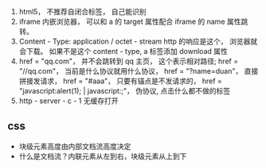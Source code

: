 1. html5， 不推荐自闭合标签， 自己能识别
2. iframe 内嵌浏览器， 可以和 a 的 target 属性配合 iframe 的 name 属性跳转。
3. Content - Type: application / octet - stream http 的响应是这个， 浏览器就会下载。 如果不是这个 content - type, a 标签添加 download 属性
4. href = "qq.com"，
   并不会跳转到 qq 主页， 这个表示相对路径;
   href = "//qq.com"，
   当前是什么协议就用什么协议，
   href = "?name=duan"，
   直接拼接发请求，
   href = "#aaa"，
   只要有锚点是不发请求的，
   href = "javascript:alert(1); | javascript:;"，
   伪协议, 点击什么都不做的标签
5. http - server - c - 1 无缓存打开

## css

- 块级元素高度由内部文档流高度决定
- 什么是文档流？内联元素从左到右，块级元素从上到下
